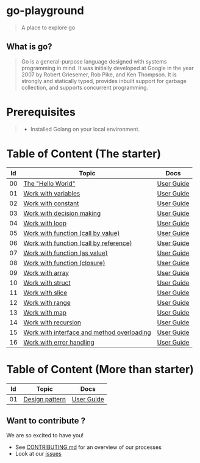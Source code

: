 # go-playground

> A place to explore go

## What is go?

>Go is a general-purpose language designed with systems programming in mind. It was initially developed at Google in the year 2007 by Robert Griesemer, Rob Pike, and Ken Thompson. It is strongly and statically typed, provides inbuilt support for garbage collection, and supports concurrent programming.

# Prerequisites 
> - Installed Golang on your local environment. 

 
# Table of Content (The starter)

|Id | Topic                                                                                  | Docs                                                         
|---|----------------------------------------------------------------------------------------|--------------------------------------------------|
| 00| [The "Hello World"](https://github.com/utilityCode-Foundation/go-playground/blob/master/HelloWorld.go)       | [User Guide]()            |
| 01| [Work with variables](https://github.com/utilityCode-Foundation/go-playground/blob/master/Variables.go)       | [User Guide]()            |
| 02| [Work with constant](https://github.com/utilityCode-Foundation/go-playground/blob/master/Constant.go)       | [User Guide]()            |
| 03| [Work with decision making](https://github.com/utilityCode-Foundation/go-playground/blob/master/DecisionMaking.go)       | [User Guide]()            |
| 04| [Work with loop](https://github.com/utilityCode-Foundation/go-playground/blob/master/Loop.go)       | [User Guide]()            |
| 05| [Work with function (call by value)](https://github.com/utilityCode-Foundation/go-playground/blob/master/Function-call-by-value.go)       | [User Guide]()            |
| 06| [Work with function (call by reference)](https://github.com/utilityCode-Foundation/go-playground/blob/master/Function-call-by-reference.go)       | [User Guide]()            |
| 07| [Work with function (as value)](https://github.com/utilityCode-Foundation/go-playground/blob/master/Function-as-value.go)       | [User Guide]()            |
| 08| [Work with function (closure)](https://github.com/utilityCode-Foundation/go-playground/blob/master/Function-as-closure.go)       | [User Guide]()            |
| 09| [Work with array](https://github.com/utilityCode-Foundation/go-playground/blob/master/Array.go)       | [User Guide]()            |
| 10| [Work with struct](https://github.com/utilityCode-Foundation/go-playground/blob/master/Struct.go)       | [User Guide]()            |
| 11| [Work with slice](https://github.com/utilityCode-Foundation/go-playground/blob/master/Slice.go)       | [User Guide]()            |
| 12| [Work with range](https://github.com/utilityCode-Foundation/go-playground/blob/master/Range.go)       | [User Guide]()            |
| 13| [Work with map](https://github.com/utilityCode-Foundation/go-playground/blob/master/Map.go)       | [User Guide]()            |
| 14| [Work with recursion](https://github.com/utilityCode-Foundation/go-playground/blob/master/Recursion.go)       | [User Guide]()            |
| 15| [Work with interface and method overloading](https://github.com/utilityCode-Foundation/go-playground/blob/master/Method-overriding-with-interface.go)       | [User Guide]()            |
| 16| [Work with error handling](https://github.com/utilityCode-Foundation/go-playground/blob/master/ErrorHandling.go)       | [User Guide]()            |

# Table of Content (More than starter)

|Id | Topic                                                                                  | Docs                                                         
|---|----------------------------------------------------------------------------------------|--------------------------------------------------|
| 01| [Design pattern](https://github.com/utilityCode-Foundation/go-playground/tree/master/design-pattern/README.md)       | [User Guide]()     |

## Want to contribute ?

We are so excited to have you!

- See [CONTRIBUTING.md](CONTRIBUTING.md) for an overview of our processes
- Look at our
  [issues](https://github.com/utilityCode-Foundation/go-playground/issues)